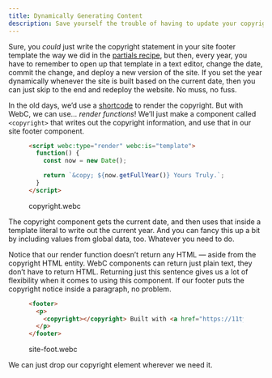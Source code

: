 ```yaml
---
title: Dynamically Generating Content
description: Save yourself the trouble of having to update your copyright every year with this one weird trick!
---
```


Sure, you _could_ just write the copyright statement in your site footer template the way we did in the [partials recipe](/recipes/webc-partial/), but then, every year, you have to remember to open up that template in a text editor, change the date, commit the change, and deploy a new version of the site.
If you set the year dynamically whenever the site is built based on the current date, then you can just skip to the end and redeploy the website.
No muss, no fuss.

In the old days, we’d use a [shortcode](https://www.11ty.dev/docs/shortcodes/) to render the copyright.
But with WebC, we can use… _render functions_!
We’ll just make a component called `<copyright>` that writes out the copyright information, and use that in our site footer component.

<figure>

```html
<script webc:type="render" webc:is="template">
  function() {
    const now = new Date();

    return `&copy; ${now.getFullYear()} Yours Truly.`;
  }
</script>
```

<figcaption>copyright.webc</figcaption>
</figure>

The copyright component gets the current date, and then uses that inside a template literal to write out the current year.
And you can fancy this up a bit by including values from global data, too.
Whatever you need to do.

Notice that our render function doesn’t return any HTML — aside from the copyright HTML entity.
WebC components can return just plain text, they don’t have to return HTML.
Returning just this sentence gives us a lot of flexibility when it comes to using this component.
If our footer puts the copyright notice inside a paragraph, no problem.

<figure>

```html
<footer>
  <p>
    <copyright></copyright> Built with <a href="https://11ty.dev/">11ty</a>.
  </p>
</footer>
```

<figcaption>site-foot.webc</figcaption>
</figure>

We can just drop our copyright element wherever we need it.

